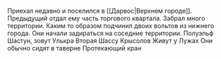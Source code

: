 Приехал недавно и поселился в [[Дарвос|Верхнем городе]]. Предыдущий отдал ему часть торгового квартала. Забрал много территории. Каким то образом подчинил двоих вольтов из нижнего города. Они начали задираться на соседние территории. 
Полуэльф Шастун, зовут Улькра
Вторая Шассу Крысолов 
Живут у Лужах
Они обычно сидят в таверне Протекающий кран
